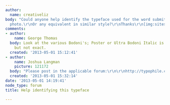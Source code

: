 ```yaml
---
author:
  name: creativeliz
body: "Could anyone help identify the typeface used for the word submit on the attached
  photo.\r\nOr any equivalent in similar style?\r\nThanks\r\n[img:sites/default/files/old-images/BRITISH_RECIPE_SUBMIT_MISSFOODWISE_BRITISH_FOOD_3929.jpg]"
comments:
- author:
    name: George Thomas
  body: Look at the various Bodoni's; Poster or Ultra Bodoni Italic is very close
    but not exact.
  created: '2013-05-01 15:12:41'
- author:
    name: Joshua Langman
    picture: 121172
  body: "Please post in the applicable forum:\r\n\r\nhttp://typophile.com/typeid"
  created: '2013-05-01 15:32:14'
date: '2013-05-01 14:19:41'
node_type: forum
title: Help identifying this typeface

---
```

